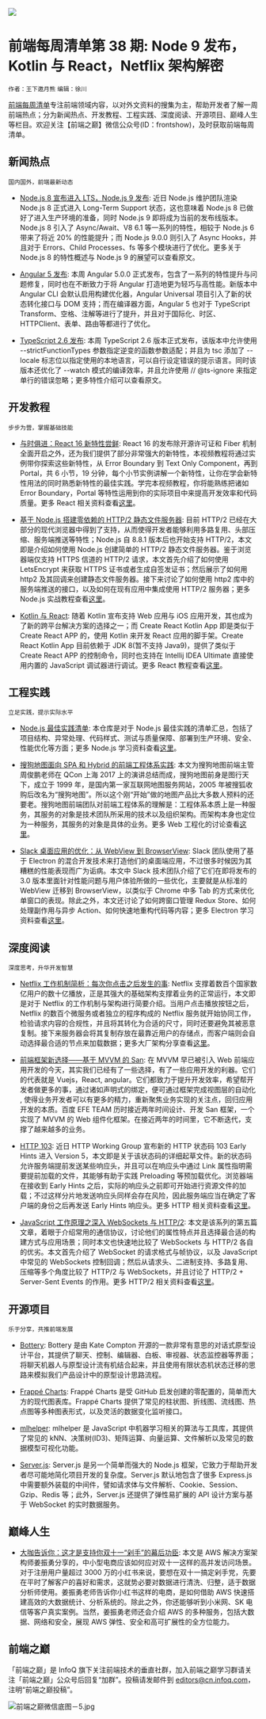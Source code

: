 ![](http://upload-images.jianshu.io/upload_images/1647496-2ce7598e6987d9af.jpg?imageMogr2/auto-orient/strip%7CimageView2/2/w/1240)

# 前端每周清单第 38 期: Node 9 发布，Kotlin 与 React，Netflix 架构解密

`作者：王下邀月熊` `编辑：徐川`

[前端每周清单](http://www.infoq.com/cn/FE-Weekly)专注前端领域内容，以对外文资料的搜集为主，帮助开发者了解一周前端热点；分为新闻热点、开发教程、工程实践、深度阅读、开源项目、巅峰人生等栏目。欢迎关注【前端之巅】微信公众号(ID：frontshow)，及时获取前端每周清单。

## 新闻热点

`国内国外，前端最新动态`

* [Node.js 8 宣布进入 LTS，Node.js 9 发布](https://parg.co/UcV): 近日 Node.js 维护团队渲染 Node.js 8 正式进入 Long-Term Support 状态，这也意味着 Node.js 8 已做好了进入生产环境的准备，同时 Node.js 9 即将成为当前的发布线版本。Node.js 8 引入了 Async/Await、V8 6.1 等一系列的特性，相较于 Node.js 6 带来了将近 20% 的性能提升；而 Node.js 9.0.0 则引入了 Async Hooks，并且对于 Errors、Child Processes、fs 等多个模块进行了优化。更多关于 Node.js 8 的特性概述与 Node.js 9 的展望可以查看原文。

* [Angular 5 发布](https://parg.co/Uc1): 本周 Angular 5.0.0 正式发布，包含了一系列的特性提升与问题修复，同时也在不断致力于将 Angular 打造地更为轻巧与高性能。新版本中 Angular CLI 会默认启用构建优化器，Angular Universal 项目引入了新的状态转化接口与 DOM 支持；而在编译器方面，Angular 5 也对于 TypeScript Transform、空格、注解等进行了提升，并且对于国际化、时区、HTTPClient、表单、路由等都进行了优化。

* [TypeScript 2.6 发布](https://parg.co/UKE): 本周 TypeScript 2.6 版本正式发布，该版本中允许使用 --strictFunctionTypes 参数指定逆变的函数参数适配；并且为 tsc 添加了 --locale 标志位以指定使用的本地语言，可以自行设定错误的提示语言。同时该版本还优化了 --watch 模式的编译效率，并且允许使用 // @ts-ignore 来指定单行的错误忽略；更多特性介绍可以查看原文。

## 开发教程

`步步为营，掌握基础技能`

* [与时俱进：React 16 新特性尝鲜](https://parg.co/UKd): React 16 的发布除开源许可证和 Fiber 机制全面开启之外，还为我们提供了部分非常强大的新特性，本视频教程将通过实例带你探索这些新特性，从 Error Boundary 到 Text Only Component，再到 Portal，共 6 小节，19 分钟，每个小节实例讲解一个新特性，让你在学会新特性用法的同时熟悉新特性的最佳实践。学完本视频教程，你将能熟练把诸如 Error Boundary，Portal 等特性运用到你的实际项目中来提高开发效率和代码质量。更多 React 相关资料查看[这里](https://parg.co/UHK)。

* [基于 Node.js 搭建零依赖的 HTTP/2 静态文件服务器](https://parg.co/UKq): 目前 HTTP/2 已经在大部分的现代浏览器中得到了支持，从而使得开发者能够利用多路复用、头部压缩、服务端推送等特性；Node.js 自 8.8.1 版本后也开始支持 HTTP/2，本文即是介绍如何使用 Node.js 创建简单的 HTTP/2 静态文件服务器。鉴于浏览器端仅支持 HTTPS 信道的 HTTP/2 请求，本文首先介绍了如何使用 LetsEncrypt 来获取 HTTPS 证书或者生成自签发证书；然后展示了如何用 http2 及其回调来创建静态文件服务器。接下来讨论了如何使用 http2 库中的服务端推送的接口，以及如何在现有应用中集成使用 HTTP/2 服务器；更多 Node.js 实战教程查看[这里](https://parg.co/UKQ)。

* [Kotlin 与 React](https://github.com/JetBrains/create-react-kotlin-app): 随着 Kotlin 宣布支持 Web 应用与 iOS 应用开发，其也成为了新的跨平台解决方案的选择之一；而 Create React Kotlin App 即是类似于 Create React APP 的，使用 Kotlin 来开发 React 应用的脚手架。Create React Kotlin App 目前依赖于 JDK 8(暂不支持 Java9)，提供了类似于 Create React APP 的控制命令，同时也支持在 Intellij IDEA Ultimate 直接使用内置的 JavaScript 调试器进行调试。更多 React 教程查看[这里](https://parg.co/UKC)。

## 工程实践

`立足实践，提示实际水平`

* [Node.js 最佳实践清单](https://github.com/i0natan/nodebestpractices): 本仓库是对于 Node.js 最佳实践的清单汇总，包括了项目结构、异常处理、代码样式、测试与质量保障、部署到生产环境、安全、性能优化等方面；更多 Node.js 学习资料查看[这里](https://parg.co/be0)。

* [搜狗地图面向 SPA 和 Hybrid 的前端工程体系实践](https://parg.co/UKS): 本文为搜狗地图前端主管周俊鹏老师在 QCon 上海 2017 上的演讲总结而成，搜狗地图前身是图行天下，成立于 1999 年，是国内第一家互联网地图服务网站，2005 年被搜狐收购后改名为“搜狗地图”。所以这个刚“开始”做的地图产品比大多数人预料的还要老。搜狗地图前端团队对前端工程体系的理解是：工程体系本质上是一种服务，其服务的对象是技术团队所采用的技术以及组织架构。而架构本身也定位为一种服务，其服务的对象是具体的业务。更多 Web 工程化的讨论查看[这里](https://parg.co/UKh)。

* [Slack 桌面应用的优化：从 WebView 到 BrowserView](https://parg.co/UKp): Slack 团队使用了基于 Electron 的混合开发技术来打造他们的桌面端应用，不过很多时候因为其糟糕的性能表现而广为诟病。本文中 Slack 技术团队介绍了它们在即将发布的 3.0 版本里面针对性能问题与用户体验所做的一些优化，主要就是从标准的 WebView 迁移到 BrowserView，以类似于 Chrome 中多 Tab 的方式来优化单窗口的表现。除此之外，本文还讨论了如何跨窗口管理 Redux Store、如何处理副作用与异步 Action、如何快速地重构代码等内容；更多 Electron 学习资料查看[这里](https://parg.co/UK4)。

## 深度阅读

`深度思考，升华开发智慧`

* [Netflix 工作机制简析：每次你点击之后发生的事](https://parg.co/UKc): Netflix 支撑着数百个国家数亿用户的数十亿播放，正是其强大的基础架构支撑着业务的正常运行，本文即是对于 Netflix 的工作机制与架构进行简要介绍。当用户点击播放按钮之后，Netflix 的数百个微服务或者独立的程序构成的 Netflix 服务就开始协同工作，检验请求内容的合规性，并且将其转化为合适的尺寸，同时还要避免其被恶意复制。接下来服务器会将其复制存放在最靠近用户的存储点，而客户端则会自动选择最合适的节点来加载数据；更多大厂架构分享查看[这里](https://parg.co/UHH)。

* [前端框架新选择——基于 MVVM 的 San](https://parg.co/UKK): 在 MVVM 早已被引入 Web 前端应用开发的今天，其实我们已经有了一些选择，有了一些应用开发的利器。它们的代表就是 Vuejs，React, angular。它们都致力于提升开发效率，希望帮开发者做更多的事，通过诸如声明式的绑定，便可通过框架完成视图层的自动化 , 使得业务开发者可以有更多的精力，重新聚焦业务实现的关注点，回归应用开发的本质。百度 EFE TEAM 历时接近两年时间设计、开发 San 框架，一个实现了 MVVM 的 Web 组件化框架。在接近两年的时间里，它不断迭代，支撑了越来越多的业务。

* [HTTP 103](https://parg.co/Uc8): 近日 HTTP Working Group 宣布新的 HTTP 状态码 103 Early Hints 进入 Version 5，本文即是关于该状态码的详细起草文件。新的状态码允许服务端提前发送某些响应头，并且可以在响应头中通过 Link 属性指明需要提前加载的文件，其能够有助于实践 Preloading 等预加载优化。浏览器端在接收到 Early Hints 之后，实际的响应头之前即可开始进行资源文件的加载；不过这样分片地发送响应头同样会存在风险，因此服务端应当在确定了客户端的身份之后再发送 Early Hints 响应头。更多 HTTP 相关资料查看[这里](https://parg.co/UUN)。

* [JavaScript 工作原理之深入 WebSockets 与 HTTP/2](https://parg.co/UKu): 本文是该系列的第五篇文章，着眼于介绍常用的通信协议，讨论他们的属性特点并且选择最合适的构建方式与应用场景；同时本文也快速地比较了 WebSockets 与 HTTP/2 各自的优劣。本文首先介绍了 WebSocket 的请求格式与帧协议，以及 JavaScript 中常见的 WebSockets 控制回调；然后从请求头、二进制支持、多路复用、压缩等多个角度比较了 HTTP/2 与 WebSockets，并且讨论了 HTTP/2 + Server-Sent Events 的作用。更多 HTTP/2 相关资料查看[这里](https://parg.co/UUN)。

## 开源项目

`乐于分享，共推前端发展`

* [Bottery](https://parg.co/Uck): Bottery 是由 Kate Compton 开源的一款非常有意思的对话式原型设计平台，其提供了聊天、控制、编辑器、白板、审视器、状态监控器等界面；将聊天机器人与原型设计流有机结合起来，并且使用有限状态机状态迁移的思路来模拟我们产品设计中的原型设计思路流程。

* [Frappé Charts](https://frappe.github.io/charts/): Frappé Charts 是受 GitHub 启发创建的零配置的，简单而大方的现代图表库。Frappé Charts 提供了常见的柱状图、折线图、流线图、热点图等多种图表形式，以及灵活的数据变化监听接口。

* [mlhelper](https://github.com/laoqiren/mlhelper): mlhelper 是 JavaScript 中机器学习相关的算法与工具库，其提供了常见的 kNN、决策树(ID3)、矩阵运算、向量运算、文件解析以及常见的数据模型可视化功能。

* [Server.js](https://github.com/franciscop/server): Server.js 是另一个简单而强大的 Node.js 框架，它致力于帮助开发者尽可能地简化项目开发的复杂度。Server.js 默认地包含了很多 Express.js 中需要额外装载的中间件，譬如请求体与文件解析、Cookie、Session、Gzip、Redis 等；此外，Server.js 还提供了弹性易扩展的 API 设计方案与基于 WebSocket 的实时数据服务。

## 巅峰人生

* [大咖告诉你：这才是支持你双十一“剁手”的幕后功臣](https://parg.co/UK0): 本文是 AWS 解决方案架构师姜振勇分享的，中小型电商应该如何应对双十一这样的高并发访问场景。对于注册用户量超过 3000 万的小红书来说，要想在双十一搞定剁手党，先要在平时了解客户的喜好和需求，这就势必要对数据进行清洗、归整，适于数据分析师使用。姜振勇老师告诉你小红书这样的电商，是如何借助 AWS 快速搭建高效的大数据统计、分析系统的。除此之外，你还能够听到小米网、SK 电信等客户真实案例。当然，姜振勇老师还会介绍 AWS 的多种服务，包括大数据、网络和安全，展现 AWS 弹性、安全和高可扩展性的全方位能力。

## 前端之巅

「前端之巅」是 InfoQ 旗下关注前端技术的垂直社群，加入前端之巅学习群请关注「前端之巅」公众号后回复“加群”。投稿请发邮件到 editors@cn.infoq.com，注明“前端之巅投稿”。

![前端之巅微信底图－5.jpg](http://upload-images.jianshu.io/upload_images/1647496-01712a993d2b23de.jpg?imageMogr2/auto-orient/strip%7CimageView2/2/w/1240)

